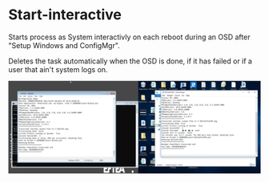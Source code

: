 # Start-interactive
Starts process as System interactivly on each reboot during an OSD after "Setup Windows and ConfigMgr".

Deletes the task automatically when the OSD is done, if it has failed or if a user that ain't system logs on.

![alt text](https://raw.githubusercontent.com/MattiasC85/Start-interactive/master/Start-Interactive/start-task.png)
